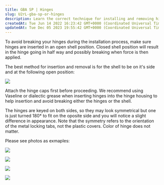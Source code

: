 ```yaml
---
title: GBA SP | Hinges
slug: U2rL-gba-sp-or-hinges
description: Learn the correct technique for installing and removing hinges without causing damage. Discover why inserting them in an open shell position is crucial, and how to use Vaseline or dialectic grease for a smoother installation. Find out why the hinges may a
createdAt: Tue Jun 14 2022 16:23:42 GMT+0000 (Coordinated Universal Time)
updatedAt: Tue Dec 05 2023 19:55:42 GMT+0000 (Coordinated Universal Time)
---
```


To avoid breaking your hinges during the installation process, make sure hinges are inserted in an open shell position. Closed shell position will result in the hinge going in half way and possibly breaking when force is then applied.

The best method for insertion and removal is for the shell to be on it's side and at the following open position:

![](../../assets/V7p6XbyWd3_szmPGbe8vX_image.png)

Attach the hinge caps first before proceeding. We recommend using Vaseline or dialectic grease when inserting hinges into the hinge housing to help insertion and avoid breaking either the hinges or the shell.&#x20;

The hinges are keyed on both sides, so they may look symmetrical but one is just turned 180\* to fit on the oposite side and you will notice a slight difference in appearance. Note that the symmetry refers to the orientation of the metal locking tabs, not the plastic covers. Color of hinge does not matter.

Please see photos as exmaples:

![](../../assets/oBKlczDoBqhU_Q2xgcNzE_1sp.jpg)

![](../../assets/pgkfxIf17-luekre_dHwI_2sp.jpg)

![](../../assets/sWwysNG55-1t_RRewpHbx_3sp.jpg)

![](../../assets/mytfeb7pBUP-g4kOdz1SN_4sp.jpg)

